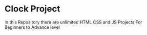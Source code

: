 # Clock Project
In this Repository there are unlimited HTML CSS and JS Projects For Beginners to Advance level
